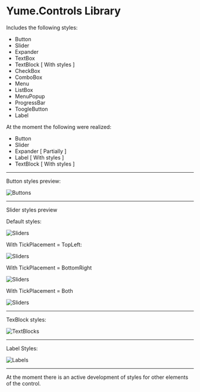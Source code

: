 # Yume.Controls Library

Includes the following styles:
* Button
* Slider
* Expander
* TextBox
* TextBlock [ With styles ]
* CheckBox
* ComboBox
* Menu
* ListBox
* MenuPopup
* ProgressBar
* ToogleButton
* Label

At the moment the following were realized:
* Button
* Slider
* Expander [ Partially ]
* Label [ With styles ]
* TextBlock [ With styles ]

***

Button styles preview:

![Buttons](http://dl4.joxi.net/drive/2017/04/10/0002/2330/141594/94/872f905025.png)

***

Slider styles preview

Default styles:

![Sliders](https://dl3.joxi.net/drive/2017/04/11/0002/2330/141594/94/f86730d359.png)

With TickPlacement = TopLeft:

![Sliders](https://dl4.joxi.net/drive/2017/04/11/0002/2330/141594/94/bdb40111cb.png)

With TickPlacement = BottomRight

![Sliders](https://dl3.joxi.net/drive/2017/04/11/0002/2330/141594/94/c68aca58b7.png)

With TickPlacement = Both

![Sliders](https://dl3.joxi.net/drive/2017/04/11/0002/2330/141594/94/82c7fd7526.png)

***

TexBlock styles:

![TextBlocks](https://dl4.joxi.net/drive/2017/04/11/0002/2330/141594/94/c4f39d56ad.png)

***

Label Styles:

![Labels](https://dl3.joxi.net/drive/2017/04/11/0002/2330/141594/94/9162cb0bda.png)

***

At the moment there is an active development of styles for other elements of the control.
